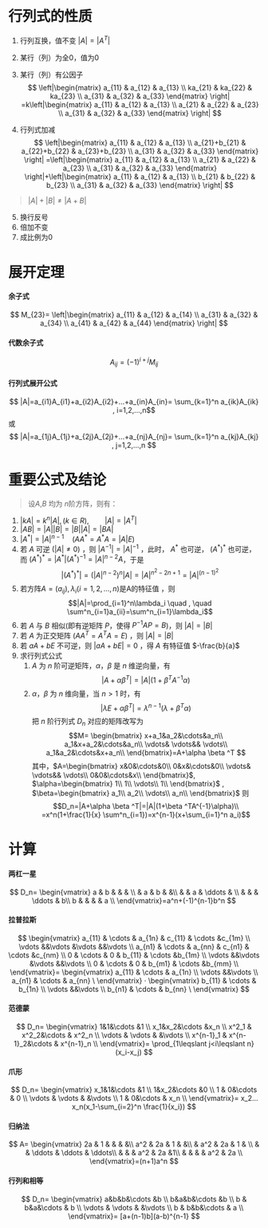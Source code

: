 # 行列式的性质

1. 行列互换，值不变
   $|A|=|A^T|$
2. 某行（列）为全0，值为0
3. 某行（列）有公因子
$$
 \left|\begin{matrix}
    a_{11} & a_{12} & a_{13} \\
    ka_{21} & ka_{22} & ka_{23} \\
    a_{31} & a_{32} & a_{33}
   \end{matrix} \right| =k\left|\begin{matrix}
    a_{11} & a_{12} & a_{13} \\
    a_{21} & a_{22} & a_{23} \\
    a_{31} & a_{32} & a_{33}
   \end{matrix} \right|
 $$

4. 行列式加减
$$
 \left|\begin{matrix}
    a_{11} & a_{12} & a_{13} \\
    a_{21}+b_{21} & a_{22}+b_{22} & a_{23}+b_{23} \\
    a_{31} & a_{32} & a_{33}
   \end{matrix} \right| =\left|\begin{matrix}
    a_{11} & a_{12} & a_{13} \\
    a_{21} & a_{22} & a_{23} \\
    a_{31} & a_{32} & a_{33}
   \end{matrix} \right|+\left|\begin{matrix}
    a_{11} & a_{12} & a_{13} \\
    b_{21} & b_{22} & b_{23} \\
    a_{31} & a_{32} & a_{33}
   \end{matrix} \right|
 $$
 > $|A|+|B|\neq|A+B|$
5. 换行反号
6. 倍加不变
7. 成比例为0

# 展开定理

#### 余子式
$$
M_{23}=
\left|\begin{matrix}
    a_{11} & a_{12} & a_{14} \\
    a_{31} & a_{32} & a_{34} \\
    a_{41} & a_{42} & a_{44}
   \end{matrix} \right|
$$
#### 代数余子式
$$A_{ij}=(-1)^{i+j}M_{ij}$$
#### 行列式展开公式

$$
|A|=a_{i1}A_{i1}+a_{i2}A_{i2}+…+a_{in}A_{in}= \sum_{k=1}^n a_{ik}A_{ik} , i=1,2,…,n$$
或
$$
|A|=a_{1j}A_{1j}+a_{2j}A_{2j}+…+a_{nj}A_{nj}= \sum_{k=1}^n a_{kj}A_{kj} , j=1,2,…,n
$$

# 重要公式及结论

> 设$A$,$B$ 均为 $n$阶方阵，则有：

1. $|kA|=k^n|A| , (k\in R), \qquad |A|=|A^T|$  
2. $|AB|=|A| |B|=|B||A|=|BA|$  
3. $|A^*|=|A|^{n-1}\quad (AA^*=A^*A=|A|E)$  
4. 若 $A$ 可逆 $(|A|\neq 0)$ ，则 $|A^{-1}|=|A|^{-1}$ ，此时， $A^*$ 也可逆， $(A^*)^*$ 也可逆，而 $(A^*)^*=|A^*|(A^*)^{-1}=|A|^{n-2}A$，于是 $$|(A^*)^*|=(|A|^{n-2})^n|A|=|A|^{n^2-2n+1}=|A|^{(n-1)^2}$$  
5. 若方阵$A=(a_{ij}),\lambda_i(i=1,2,…,n)$是A的特征值 ，则$$|A|=\prod_{i=1}^n\lambda_i \quad , \quad \sum^n_{i=1}a_{ii}=\sum^n_{i=1}\lambda_i$$  
6. 若 $A$ 与 $B$ 相似(即有逆矩阵 $P$，使得 $P^{-1}AP=B$)，则 $|A|=|B|$  
7. 若 $A$ 为正交矩阵 $(AA^T=A^TA=E)$ ，则 $|A|=|B|$  
8. 若 $aA+bE$ 不可逆，则  $|aA+bE|=0$  ，得 $A$ 有特征值 $-\frac{b}{a}$ 
9. 求行列式公式
   1. $A$ 为 $n$ 阶可逆矩阵，$\alpha ， \beta$ 是 $n$ 维逆向量，有 $$|A+\alpha \beta ^T|=|A|(1+\beta ^TA^{-1}\alpha)$$ 
   2. $\alpha ， \beta$ 为 $n$ 维向量，当 $n>1$ 时，有 $$|\lambda E+\alpha \beta ^T|=\lambda ^{n-1}(\lambda+\beta ^T \alpha)$$ 
把 $n$ 阶行列式 $D_n$ 对应的矩阵改写为 $$M= \begin{bmatrix}
 x+a_1&a_2&\cdots&a_n\\
a_1&x+a_2&\cdots&a_n\\
 \vdots&  \vdots&& \vdots\\
 a_1&a_2&\cdots&x+a_n\\
 \end{bmatrix}=A+\alpha \beta ^T
 $$其中，$A=\begin{bmatrix}
 x&0&\cdots&0\\
0&x&\cdots&0\\
 \vdots&  \vdots&& \vdots\\
 0&0&\cdots&x\\
 \end{bmatrix}$, $\alpha=\begin{bmatrix}
1\\
1\\
 \vdots\\
1\\
 \end{bmatrix}$ , $\beta=\begin{bmatrix}
a_1\\
a_2\\
 \vdots\\
a_n\\
 \end{bmatrix}$
 则 $$D_n=|A+\alpha \beta ^T|=|A|(1+\beta ^TA^{-1}\alpha)\\
 =x^n(1+\frac{1}{x} \sum^n_{i=1})=x^{n-1}(x+\sum_{i=1}^n a_i)$$


# 计算

#### 两杠一星
$$
D_n=
 \begin{vmatrix}
 a & b & & & \\
   & a & b & &\\
   &   & a & \ddots  & \\
   &   &   & \ddots & b\\
b &   &   &   & a  \\
 \end{vmatrix}=a^n+(-1)^{n-1}b^n
 $$

#### 拉普拉斯
$$
 \begin{vmatrix}
 a_{11} & \cdots & a_{1n} & c_{11} & \cdots &c_{1m} \\
 \vdots &&\vdots &\vdots &&\vdots \\
 a_{n1} & \cdots & a_{nn} & c_{n1} & \cdots &c_{nm} \\
0 & \cdots & 0 & b_{11} & \cdots &b_{1m} \\
 \vdots &&\vdots &\vdots &&\vdots \\
0 & \cdots & 0 & b_{m1} & \cdots &b_{mm} \\
 \end{vmatrix}= \begin{vmatrix}
 a_{11} & \cdots & a_{1n} \\
 \vdots &&\vdots  \\
 a_{n1} & \cdots & a_{nn} \
 \end{vmatrix} · \begin{vmatrix}
 b_{11} & \cdots & b_{1n} \\
 \vdots &&\vdots  \\
 b_{n1} & \cdots & b_{nn} \
 \end{vmatrix} 
 $$

#### 范德蒙
$$
D_n=
 \begin{vmatrix}
 1&1&\cdots &1 \\  
 x_1&x_2&\cdots &x_n \\
 x^2_1 & x^2_2&\cdots & x^2_n \\
 \vdots & \vdots & &\vdots \\
 x^{n-1}_1 & x^{n-1}_2&\cdots & x^{n-1}_n \\
 \end{vmatrix}= \prod_{1\leqslant j<i\leqslant n} (x_i-x_j)
 $$

#### 爪形
$$
D_n=
 \begin{vmatrix}
 x_1&1&\cdots &1 \\  
 1&x_2&\cdots &0 \\
 1 &  0&\cdots & 0 \\
 \vdots & \vdots & &\vdots \\
 1 & 0&\cdots & x_n \\
 \end{vmatrix}= x_2…x_n(x_1-\sum_{i=2}^n \frac{1}{x_i})
 $$

#### 归纳法
$$
A=
 \begin{vmatrix}
 2a & 1 & & & &\\
  a^2 & 2a & 1 & &\\
   & a^2  & 2a & 1  & \\
   &   &  \ddots & \ddots & \ddots\\
   &   &   & a^2  & 2a  &1\\
   &   &  &  & a^2  & 2a  \\
 \end{vmatrix}=(n+1)a^n
 $$
#### 行列和相等

$$
D_n=
 \begin{vmatrix}
a&b&b&\cdots &b \\  
 b&a&b&\cdots &b \\
 b &  b&a&\cdots & b \\
 \vdots & \vdots & &\vdots \\
b & b&b&\cdots & a \\
 \end{vmatrix}= [a+(n-1)b](a-b)^{n-1}
 $$
